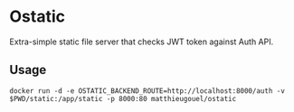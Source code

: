# Ostatic

Extra-simple static file server that checks JWT token against Auth API.


## Usage

```
docker run -d -e OSTATIC_BACKEND_ROUTE=http://localhost:8000/auth -v $PWD/static:/app/static -p 8000:80 matthieugouel/ostatic
```
